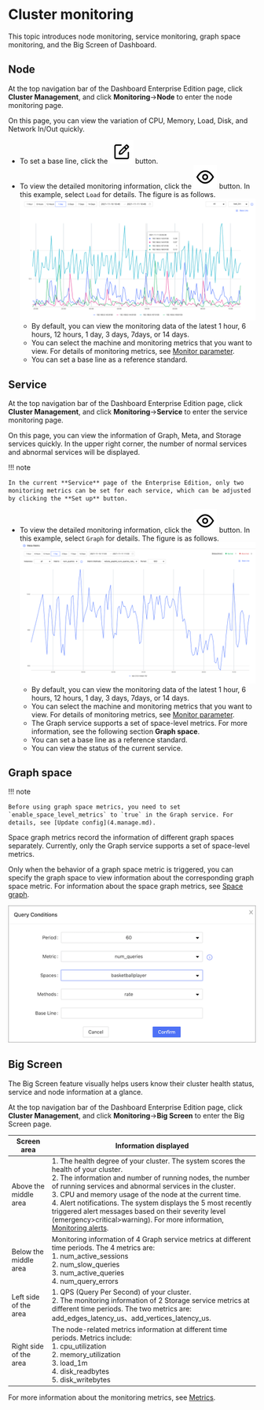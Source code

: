 # Cluster monitoring

This topic introduces node monitoring, service monitoring, graph space monitoring, and the Big Screen of Dashboard.

## Node

At the top navigation bar of the Dashboard Enterprise Edition page, click **Cluster Management**, and click **Monitoring**->**Node** to enter the node monitoring page.

On this page, you can view the variation of CPU, Memory, Load, Disk, and Network In/Out quickly.

- To set a base line, click the ![setup](../figs/Setup.png) button.
- To view the detailed monitoring information, click the ![watch](../figs/watch.png) button. In this example, select `Load` for details. The figure is as follows.
    ![load](../figs/ds-003.png)
  - By default, you can view the monitoring data of the latest 1 hour, 6 hours, 12 hours, 1 day, 3 days, 7days, or 14 days.
  - You can select the machine and monitoring metrics that you want to view. For details of monitoring metrics, see [Monitor parameter](../7.monitor-parameter.md).
  - You can set a base line as a reference standard.

## Service

At the top navigation bar of the Dashboard Enterprise Edition page, click **Cluster Management**, and click **Monitoring**->**Service** to enter the service monitoring page.

On this page, you can view the information of Graph, Meta, and Storage services quickly. In the upper right corner, the number of normal services and abnormal services will be displayed.

!!! note

    In the current **Service** page of the Enterprise Edition, only two monitoring metrics can be set for each service, which can be adjusted by clicking the **Set up** button.

- To view the detailed monitoring information, click the ![watch](../figs/watch.png) button. In this example, select `Graph` for details. The figure is as follows.
   ![service](../figs/ds-005.png)
  - By default, you can view the monitoring data of the latest 1 hour, 6 hours, 12 hours, 1 day, 3 days, 7days, or 14 days.
  - You can select the machine and monitoring metrics that you want to view. For details of monitoring metrics, see [Monitor parameter](../7.monitor-parameter.md).
  - The Graph service supports a set of space-level metrics. For more information, see the following section **Graph space**.
  - You can set a base line as a reference standard.
  - You can view the status of the current service.

## Graph space

!!! note

    Before using graph space metrics, you need to set `enable_space_level_metrics` to `true` in the Graph service. For details, see [Update config](4.manage.md).

 Space graph metrics record the information of different graph spaces separately. Currently, only the Graph service supports a set of space-level metrics.

Only when the behavior of a graph space metric is triggered, you can specify the graph space to view information about the corresponding graph space metric. For information about the space graph metrics, see [Space graph](../7.monitor-parameter.md).

![](../figs/space_level_metrics.png)


## Big Screen   

The Big Screen feature visually helps users know their cluster health status, service and node information at a glance.

At the top navigation bar of the Dashboard Enterprise Edition page, click **Cluster Management**, and click **Monitoring**->**Big Screen** to enter the Big Screen page.

<!-- 页面修改后，增加大屏图片-->

| Screen area         | Information displayed                                                     |
| ------------ | ------------------------------------------------------------ |
| Above the middle area | 1. The health degree of your cluster. The system scores the health of your cluster. <br>2. The information and number of running nodes, the number of running services and abnormal services in the cluster. <br/>3. CPU and memory usage of the node at the current time.<br/>4. Alert notifications. The system displays the 5 most recently triggered alert messages based on their severity level (emergency>critical>warning). For more information, [Monitoring alerts](../9.alerts.md). |
| Below the middle area | Monitoring information of 4 Graph service metrics at different time periods. The 4 metrics are: <br/>1. num_active_sessions<br/>2. num_slow_queries<br/>3. num_active_queries<br/>4. num_query_errors |
| Left side of the area     | 1. QPS (Query Per Second) of your cluster.<br/>2. The monitoring information of 2 Storage service metrics at different time periods. The two metrics are: add_edges_latency_us、add_vertices_latency_us. |
| Right side of the area     | The node-related metrics information at different time periods. Metrics include: <br/>1. cpu_utilization<br/>2. memory_utilization<br/>3. load_1m<br/>4. disk_readbytes<br/>5. disk_writebytes |


For more information about the monitoring metrics, see [Metrics](../7.monitor-parameter.md).